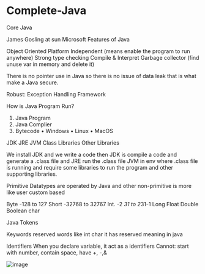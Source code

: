 # Complete-Java


Core Java

James Gosling at sun Microsoft 
Features of Java

Object Oriented
Platform Independent (means enable the program to run anywhere)
Strong type checking
Compile & Interpret
Garbage collector (find unuse var in memory and delete it)

There is no pointer use in Java so there is no issue of data leak that is what make a Java secure.

Robust: Exception Handling Framework


How is Java Program Run?

1.	Java Program
2.	Java Complier
3.	Bytecode
•	Windows 
•	Linux
•	MacOS


JDK
   JRE
       JVM Class Libraries Other Libraries

We install JDK and we write a code then JDK is compile a code and generate a .class file and JRE run the .class file JVM in env where .class file is running and require some libraries to run the program and other supporting libraries.

Primitive Datatypes are operated by Java and other non-primitive is more like user custom based

Byte -128 to 127
Short -32768 to 32767
Int.     -2 *31 to 2*31-1
Long
Float
Double
Boolean
char
 
Java Tokens

Keywords reserved words like int char it has reserved meaning in java 

Identifiers
When you declare variable, it act as a identifiers
Cannot: start with number, contain space, have +, -,&








![image](https://user-images.githubusercontent.com/89623700/198169205-d3117a30-d155-4117-81a5-a1c5bcd5abaa.png)
